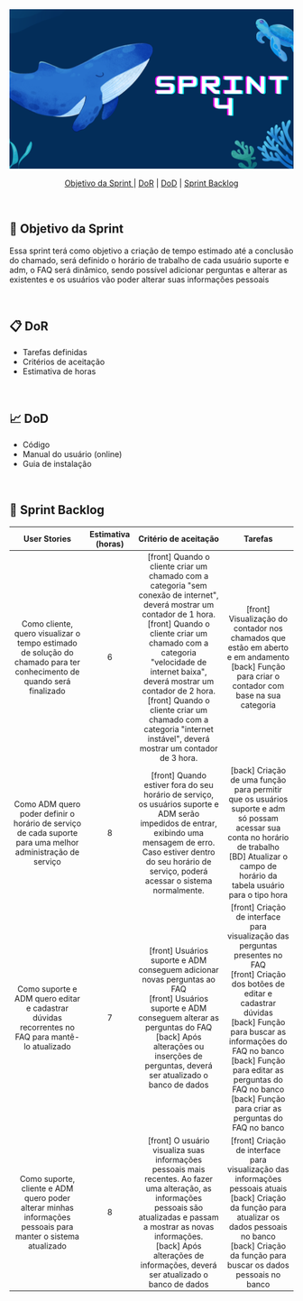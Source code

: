 <img src="documents/img/sprint4/apresentacaoSprint4.png">

<br>

<p align="center">
  <a href="#objetivo">Objetivo da Sprint </a>  |
  <a href="#dor">DoR</a> |
  <a href="#dod">DoD</a> |
  <a href="#backlog">Sprint Backlog</a>
</p>

</br>

<span id="objetivo">
  
## 🎯 Objetivo da Sprint
Essa sprint terá como objetivo a criação de tempo estimado até a conclusão do chamado, será definido o horário de trabalho de cada usuário suporte e adm, o FAQ será dinâmico, sendo possível adicionar perguntas e alterar as existentes e os usuários vão poder alterar suas informações pessoais  

<br>

<span id="dor">

## 📋 DoR
- Tarefas definidas
- Critérios de aceitação
- Estimativa de horas

<br>

<span id="dod">

## 📈 DoD
- Código
- Manual do usuário (online)
- Guia de instalação

<br>

<span id="backlog">

## 📖 Sprint Backlog
| User Stories | Estimativa (horas) | Critério de aceitação | Tarefas |
| :----------: | :----------------: | :-------------------: | :-----: |
| Como cliente, quero visualizar o tempo estimado de solução do chamado para ter conhecimento de quando será finalizado | 6 | [front] Quando o cliente criar um chamado com a categoria "sem conexão de internet", deverá mostrar um contador de 1 hora. <br> [front] Quando o cliente criar um chamado com a categoria "velocidade de internet baixa", deverá mostrar um contador de 2 hora. <br> [front] Quando o cliente criar um chamado com a categoria "internet instável", deverá mostrar um contador de 3 hora. | [front] Visualização do contador nos chamados que estão em aberto e em andamento <br> [back] Função para criar o contador com base na sua categoria |
| Como ADM quero poder definir o horário de serviço de cada suporte para uma melhor administração de serviço | 8 | [front] Quando estiver fora do seu horário de serviço, os usuários suporte e ADM serão impedidos de entrar, exibindo uma mensagem de erro. Caso estiver dentro do seu horário de serviço, poderá acessar o sistema normalmente. | [back] Criação de uma função para permitir que os usuários suporte e adm só possam acessar sua conta no horário de trabalho <br> [BD] Atualizar o campo de horário da tabela usuário para o tipo hora |
| Como suporte e ADM quero editar e cadastrar dúvidas recorrentes no FAQ para mantê-lo atualizado | 7 | [front] Usuários suporte e ADM conseguem adicionar novas perguntas ao FAQ <br> [front] Usuários suporte e ADM conseguem alterar as perguntas do FAQ <br> [back] Após alterações ou inserções de perguntas, deverá ser atualizado o banco de dados | [front] Criação de interface para visualização das perguntas presentes no FAQ <br> [front] Criação dos botões de editar e cadastrar dúvidas <br> [back] Função para buscar as informações do FAQ no banco <br> [back] Função para editar as perguntas do FAQ no banco <br> [back] Função para criar as perguntas do FAQ no banco
| Como suporte, cliente e ADM quero poder alterar minhas informações pessoais para manter o sistema atualizado | 8 | [front] O usuário visualiza suas informações pessoais mais recentes. Ao fazer uma alteração, as informações pessoais são atualizadas e passam a mostrar as novas informações. <br> [back] Após alterações de informações, deverá ser atualizado o banco de dados | [front] Criação de interface para visualização das informações pessoais atuais <br> [back] Criação da função para atualizar os dados pessoais no banco <br> [back] Criação da função para buscar os dados pessoais no banco |
